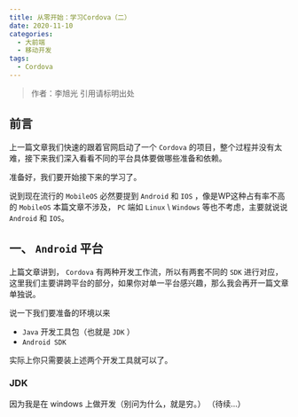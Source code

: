 ```yaml
---
title: 从零开始：学习Cordova（二）
date: 2020-11-10
categories:
  - 大前端
  - 移动开发
tags: 
  - Cordova
---
```


> 作者：李旭光
> 引用请标明出处

## 前言

上一篇文章我们快速的跟着官网启动了一个 `Cordova` 的项目，整个过程并没有太难，接下来我们深入看看不同的平台具体要做哪些准备和依赖。

准备好，我们要开始接下来的学习了。

说到现在流行的 `MobileOS` 必然要提到 `Android` 和 `IOS` ，像是WP这种占有率不高的 `MobileOS` 本篇文章不涉及， `PC` 端如 `Linux` \ `Windows` 等也不考虑，主要就说说 `Android` 和 `IOS`。

<!-- more -->
## 一、 `Android` 平台
上篇文章讲到， `Cordova` 有两种开发工作流，所以有两套不同的 `SDK` 进行对应，这里我们主要讲跨平台的部分，如果你对单一平台感兴趣，那么我会再开一篇文章单独说。

说一下我们要准备的环境以来
* `Java` 开发工具包（也就是 `JDK` ）
* `Android SDK`

实际上你只需要装上述两个开发工具就可以了。

### JDK
因为我是在 windows 上做开发（别问为什么，就是穷。）
（待续...）


